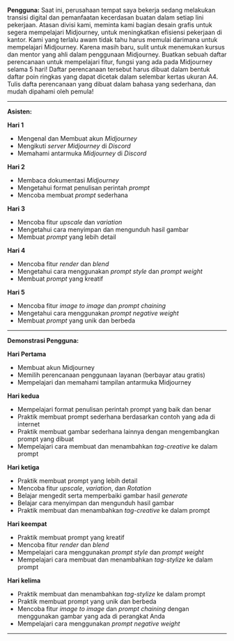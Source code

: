 **Pengguna:**
Saat ini, perusahaan tempat saya bekerja sedang melakukan transisi digital dan pemanfaatan kecerdasan buatan dalam setiap lini pekerjaan.
Atasan divisi kami, meminta kami bagian desain grafis untuk segera mempelajari Midjourney, untuk meningkatkan efisiensi pekerjaan di kantor.
Kami yang terlalu awam tidak tahu harus memulai darimana untuk mempelajari Midjourney. Karena masih baru, sulit untuk menemukan kursus dan mentor yang ahli dalam penggunaan Midjourney. 
Buatkan sebuah daftar perencanaan untuk mempelajari fitur, fungsi yang ada pada Midjourney selama 5 hari! 
Daftar perencanaan tersebut harus dibuat dalam bentuk daftar poin ringkas yang dapat dicetak dalam selembar kertas ukuran A4. 
Tulis dafta perencanaan yang dibuat dalam bahasa yang sederhana, dan mudah dipahami oleh pemula!

  -----
**Asisten:**

**Hari 1**
- Mengenal dan Membuat akun _Midjourney_
- Mengikuti _server_ _Midjourney_ di _Discord_
- Memahami antarmuka _Midjourney_ di _Discord_

**Hari 2**
- Membaca dokumentasi _Midjourney_
- Mengetahui format penulisan perintah _prompt_
- Mencoba membuat _prompt_ sederhana

**Hari 3**
- Mencoba fitur _upscale_ dan _variation_
- Mengetahui cara menyimpan dan mengunduh hasil gambar
- Membuat _prompt_ yang lebih detail

**Hari 4**
- Mencoba fitur _render_ dan _blend_
- Mengetahui cara menggunakan _prompt style_ dan _prompt weight_
- Membuat _prompt_ yang kreatif

**Hari 5**
- Mencoba fitur _image to image_ dan _prompt chaining_
- Mengetahui cara menggunakan _prompt negative weight_
- Membuat _prompt_ yang unik dan berbeda

----

**Demonstrasi Pengguna:**

**Hari Pertama**

- Membuat akun Midjourney
- Memilih perencanaan penggunaan layanan (berbayar atau gratis)
- Mempelajari dan memahami tampilan antarmuka Midjourney

**Hari kedua**
- Mempelajari format penulisan perintah prompt yang baik dan benar
- Praktik membuat prompt sederhana berdasarkan contoh yang ada di internet
- Praktik membuat gambar sederhana lainnya dengan mengembangkan prompt yang dibuat
- Mempelajari cara membuat dan menambahkan _tag-creative_ ke dalam prompt

**Hari ketiga**
- Praktik membuat prompt yang lebih detail
- Mencoba fitur _upscale_,  _variation_, dan _Rotation_
- Belajar mengedit serta memperbaiki gambar hasil _generate_
- Belajar cara menyimpan dan mengunduh hasil gambar
- Praktik membuat dan menambahkan _tag-creative_ ke dalam prompt

**Hari keempat**
- Praktik membuat prompt yang kreatif
- Mencoba fitur _render_ dan _blend_
- Mempelajari cara menggunakan _prompt style_ dan _prompt weight_
- Mempelajari cara membuat dan menambahkan _tag-stylize_ ke dalam prompt

**Hari kelima**
- Praktik membuat dan menambahkan _tag-stylize_ ke dalam prompt
- Praktik membuat prompt yang unik dan berbeda
- Mencoba fitur _image to image_ dan _prompt chaining_ dengan menggunakan gambar yang ada di perangkat Anda
- Mempelajari cara menggunakan _prompt negative weight_
  
----
